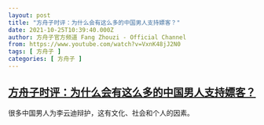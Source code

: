 ```yaml
---
layout: post
title: "方舟子时评：为什么会有这么多的中国男人支持嫖客？"
date: 2021-10-25T10:39:40.000Z
author: 方舟子官方频道 Fang Zhouzi - Official Channel
from: https://www.youtube.com/watch?v=VxnK48jJ2N0
tags: [ 方舟子 ]
categories: [ 方舟子 ]
---
```

<!--1635158380000-->
[方舟子时评：为什么会有这么多的中国男人支持嫖客？](https://www.youtube.com/watch?v=VxnK48jJ2N0)
------

<div>
很多中国男人为李云迪辩护，这有文化、社会和个人的因素。
</div>
